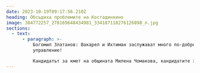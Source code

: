 ```yaml
---
date: 2023-10-19T09:17:56.210Z
heading: Обсъдиха проблемите на Костадинкино
image: 384772257_278169648434981_334187118276126898_n.jpg
sections:
  - text:
      - paragraph: >-
          Богомил Златанов: Вакарел и Ихтиман заслужават много по-добро
          управление!

          Кандидатът за кмет на общината Милена Чомакова, кандидатите за кмет на Вакарел Бойко Стойнов и за общински съветник от Вакарел Богомил Златанов обсъдиха с жители проблемите на Костадинкино. Срещата бе в местността Брънкова китка. Богомил Златанов запозна присъстващите с историята на параклиса. Огнището е построено от Димитър Стойнов също кандидат за общински съветник от екипа на Милена Чомакова. "Искаме вашите усилия в кампанията. Властта е във ваши ръце. Срещу подкрепата ви обещаваме нашата почтеност и отговорност. Подкрепете ни с номер 63 в бюлетините!", призова присъстващите Бойко Стойнов.
---
```

